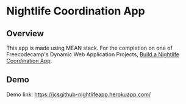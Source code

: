 # Nightlife Coordination App

## Overview

This app is made using MEAN stack. For the completion on one of Freecodecamp's Dynamic Web Application Projects, [Build a Nightlife Coordination App](httpshttps://www.freecodecamp.com/challenges/build-a-nightlife-coordination-app).

## Demo
Demo link: <a href="https://jcsgithub-nightlifeapp.herokuapp.com/" target="_blank">https://jcsgithub-nightlifeapp.herokuapp.com/</a>